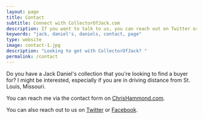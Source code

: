```yaml
---
layout: page
title: Contact
subtitle: Connect with CollectorOfJack.com
description: If you want to talk to us, you can reach out on Twitter or Facebook.
keywords: "jack, daniel's, daniels, contact, page"
type: website
image: contact-1.jpg
description: "Looking to get with CollectorOfJack? "
permalink: /contact
---
```

Do you have a Jack Daniel's collection that you're looking to find a buyer for? I might be interested, especially if you are in driving distance from St. Louis, Missouri.

You can reach me via the contact form on [ChrisHammond.com](https://chrishammond.com/Contact).

You can also reach out to us on [Twitter](https://twitter.com/collectorofjack/) or [Facebook](https://facebook.com/collectorofjack).

